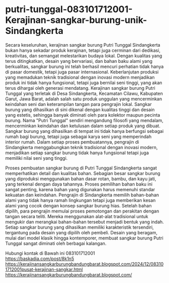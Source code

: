 # putri-tunggal-083101712001-Kerajinan-sangkar-burung-unik-Sindangkerta
Secara keseluruhan, kerajinan sangkar burung Putri Tunggal Sindangkerta bukan hanya sekadar produk kerajinan, tetapi juga cerminan dari dedikasi, kreativitas, dan semangat melestarikan budaya lokal. Dengan kualitas yang terus ditingkatkan, desain yang bervariasi, dan bahan baku alami yang berkualitas, sangkar burung ini telah berhasil mencuri perhatian tidak hanya di pasar domestik, tetapi juga pasar internasional. Keberlanjutan produksi yang memadukan teknik tradisional dengan inovasi modern menjadikan produk ini tidak hanya fungsional, tetapi juga bernilai seni tinggi, yang akan terus dihargai oleh generasi mendatang.
Kerajinan sangkar burung Putri Tunggal yang terletak di Desa Sindangkerta, Kecamatan Cilawu, Kabupaten Garut, Jawa Barat, adalah salah satu produk unggulan yang mencerminkan keindahan seni dan keterampilan tangan para pengrajin lokal. Sangkar burung yang dihasilkan di sini dikenal dengan kualitas tinggi dan desain yang estetis, sehingga banyak diminati oleh para kolektor maupun pecinta burung. Nama "Putri Tunggal" sendiri mengandung filosofi yang mendalam, mencerminkan keindahan dan ketulusan dalam setiap produk yang dibuat. Sangkar burung yang dihasilkan di tempat ini tidak hanya berfungsi sebagai rumah bagi burung, tetapi juga sebagai karya seni yang memperindah interior rumah. Dalam setiap proses pembuatannya, pengrajin di Sindangkerta menggabungkan teknik tradisional dengan inovasi modern, menjadikan setiap sangkar burung tidak hanya fungsional tetapi juga memiliki nilai seni yang tinggi.

Proses pembuatan sangkar burung di Putri Tunggal Sindangkerta sangat memperhatikan detail dan kualitas bahan. Sebagian besar sangkar burung yang diproduksi menggunakan bahan dasar rotan, bambu, dan kayu jati, yang terkenal dengan daya tahannya. Proses pemilihan bahan baku ini sangat penting, karena bahan yang digunakan harus memenuhi standar kekuatan dan keindahan. Pengrajin di Sindangkerta memilih bahan-bahan alami yang tidak hanya ramah lingkungan tetapi juga memberikan kesan alami yang cocok dengan konsep sangkar burung hias. Setelah bahan dipilih, para pengrajin memulai proses pemotongan dan perakitan dengan tangan secara teliti. Mereka menggunakan alat-alat tradisional untuk mengukir dan merangkai bahan-bahan tersebut menjadi bentuk yang indah. Setiap sangkar burung yang dihasilkan memiliki karakteristik tersendiri, tergantung pada desain yang dipilih oleh pembeli. Desain yang beragam, mulai dari model klasik hingga kontemporer, membuat sangkar burung Putri Tunggal sangat diminati oleh berbagai kalangan.

Hubungi kontak di Bawah ini
083101712001
https://baskadia.com/post/8k1n5
https://kerajinansangkarburungbandungbarat.blogspot.com/2024/12/083101712001pusat-kerajinan-sangkar.html
https://kerajinansangkarburungbandungbarat.blogspot.com/


  
